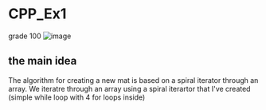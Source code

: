 # CPP_Ex1
 
 grade 100
![image](https://user-images.githubusercontent.com/90526270/156927652-7fe155a3-be8a-4ea3-8da0-d8fd449a4a62.png)

## the main idea
The algorithm for creating a new mat is based on a spiral iterator through an array. 
We iteratre through an array using a spiral iterartor that I've created (simple while loop with 4 for loops inside)
